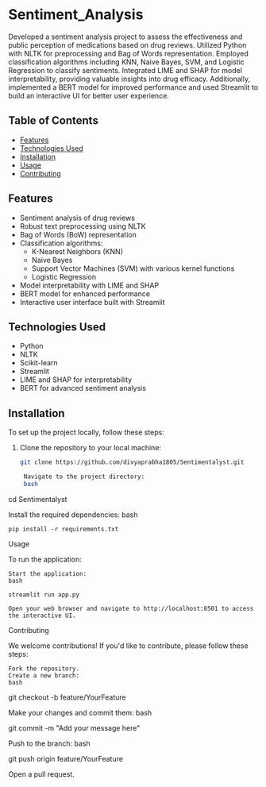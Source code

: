 # Sentiment_Analysis
Developed a sentiment analysis project to assess the effectiveness and public perception of medications based on drug reviews. Utilized Python with NLTK for preprocessing and Bag of Words representation. Employed classification algorithms including KNN, Naive Bayes, SVM, and Logistic Regression to classify sentiments. Integrated LIME and SHAP for model interpretability, providing valuable insights into drug efficacy. Additionally, implemented a BERT model for improved performance and used Streamlit to build an interactive UI for better user experience.

## Table of Contents

- [Features](#features)
- [Technologies Used](#technologies-used)
- [Installation](#installation)
- [Usage](#usage)
- [Contributing](#contributing)

## Features

- Sentiment analysis of drug reviews
- Robust text preprocessing using NLTK
- Bag of Words (BoW) representation
- Classification algorithms:
  - K-Nearest Neighbors (KNN)
  - Naive Bayes
  - Support Vector Machines (SVM) with various kernel functions
  - Logistic Regression
- Model interpretability with LIME and SHAP
- BERT model for enhanced performance
- Interactive user interface built with Streamlit

## Technologies Used

- Python
- NLTK
- Scikit-learn
- Streamlit
- LIME and SHAP for interpretability
- BERT for advanced sentiment analysis

## Installation

To set up the project locally, follow these steps:

1. Clone the repository to your local machine:
   ```bash
   git clone https://github.com/divyaprabha1805/Sentimentalyst.git

    Navigate to the project directory:
    bash

cd Sentimentalyst

Install the required dependencies:
bash

    pip install -r requirements.txt

Usage

To run the application:

    Start the application:
    bash

    streamlit run app.py

    Open your web browser and navigate to http://localhost:8501 to access the interactive UI.

Contributing

We welcome contributions! If you'd like to contribute, please follow these steps:

    Fork the repository.
    Create a new branch:
    bash

git checkout -b feature/YourFeature

Make your changes and commit them:
bash

git commit -m "Add your message here"

Push to the branch:
bash

git push origin feature/YourFeature

Open a pull request.
